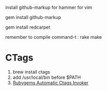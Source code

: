 install github-markup for hammer for vim

gem install github-markup

gem install redcarpet

remember to compile command-t : rake make


# CTags
1. brew install ctags
2. add /usr/local/bin before $PATH
3. [ Rubygems Automatic Ctags Invoker ](https://github.com/tpope/gem-ctags)
